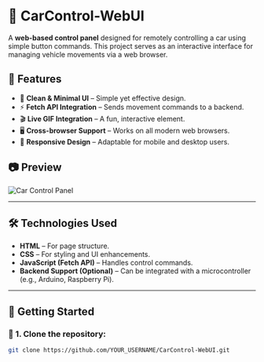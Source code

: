 # 🚗 CarControl-WebUI

A **web-based control panel** designed for remotely controlling a car using simple button commands. This project serves as an interactive interface for managing vehicle movements via a web browser.

## 📌 Features
- 🎨 **Clean & Minimal UI** – Simple yet effective design.
- ⚡ **Fetch API Integration** – Sends movement commands to a backend.
- 🎬 **Live GIF Integration** – A fun, interactive element.
- 🖥️ **Cross-browser Support** – Works on all modern web browsers.
- 📱 **Responsive Design** – Adaptable for mobile and desktop users.

## 📷 Preview
![Car Control Panel](https://via.placeholder.com/800x400?text=Car+Control+Panel+Preview)

---

## 🛠️ Technologies Used
- **HTML** – For page structure.
- **CSS** – For styling and UI enhancements.
- **JavaScript (Fetch API)** – Handles control commands.
- **Backend Support (Optional)** – Can be integrated with a microcontroller (e.g., Arduino, Raspberry Pi).

---

## 🚀 Getting Started

### 🔹 1. Clone the repository:
```bash
git clone https://github.com/YOUR_USERNAME/CarControl-WebUI.git
